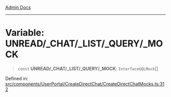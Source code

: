 [Admin Docs](/)

***

# Variable: UNREAD/_CHAT/_LIST/_QUERY/_MOCK

> `const` **UNREAD/_CHAT/_LIST/_QUERY/_MOCK**: `InterfaceGQLMock`[]

Defined in: [src/components/UserPortal/CreateDirectChat/CreateDirectChatMocks.ts:312](https://github.com/PalisadoesFoundation/talawa-admin/blob/main/src/components/UserPortal/CreateDirectChat/CreateDirectChatMocks.ts#L312)
